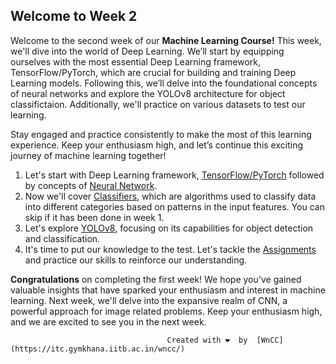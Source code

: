 ## Welcome to Week 2
Welcome to the second week of our **Machine Learning Course!** This week, we'll dive into the world of Deep Learning. We’ll start by equipping ourselves with the most essential Deep Learning framework, TensorFlow/PyTorch, which are crucial for building and training Deep Learning models. Following this, we’ll delve into the foundational concepts of neural networks and explore the YOLOv8 architecture for object classifictaion. Additionally, we'll practice on various datasets to test our learning.

Stay engaged and practice consistently to make the most of this learning experience. Keep your enthusiasm high, and let’s continue this exciting journey of machine learning together!

1. Let's start with Deep Learning framework, [TensorFlow/PyTorch](./Framework%20+%20NN) followed by concepts of [Neural Network](./Framework%20+%20NN).
2. Now we'll cover [Classifiers](./Classifiers), which are algorithms used to classify data into different categories based on patterns in the input features.
   You can skip if it has been done in week 1. 
4. Let's explore [YOLOv8](./YOLOv8), focusing on its capabilities for object detection and classification.
5. It's time to put our knowledge to the test. Let's tackle the [Assignments](./Assignment) and practice our skills to reinforce our understanding.

**Congratulations** on completing the first week! We hope you've gained valuable insights that have sparked your enthusiasm and interest in machine learning. Next week, we'll delve into the expansive realm of CNN, a powerful approach for image related problems. Keep your enthusiasm high, and we are excited to see you in the next week.

                                             
                                       Created with ❤️  by  [WnCC](https://itc.gymkhana.iitb.ac.in/wncc/)
